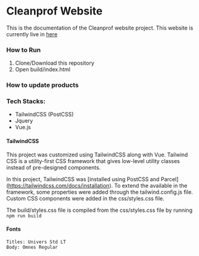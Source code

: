 
# Cleanprof Website

This is the documentation of the Cleanprof website project. 
This website is currently live in [here](https://vandercoder.github.io/cleanprof/)

### How to Run
1. Clone/Download this repository
2. Open build/index.html

### How to update products

### Tech Stacks:
- TailwindCSS (PostCSS)
- Jquery
- Vue.js

#### TailwindCSS
This project was customized using TailwindCSS along with Vue. Tailwind CSS is a 
utility-first CSS framework that gives low-level utility classes instead of 
pre-designed components. 

In this project, TailwindCSS was [installed using PostCSS and Parcel] (https://tailwindcss.com/docs/installation).
To extend the available in the framework, some properties were added through the tailwind.config.js file.
Custom CSS components were added in the css/styles.css file.

The build/styles.css file is compiled from the css/styles.css file by running 
```npm run build``` 

#### Fonts
```
Titles: Univers Std LT
Body: Omnes Regular
```